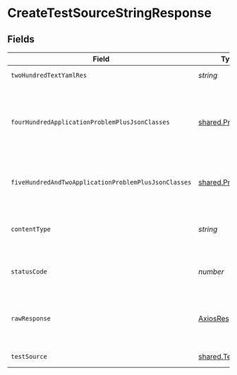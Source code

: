 # CreateTestSourceStringResponse


## Fields

| Field                                                                                               | Type                                                                                                | Required                                                                                            | Description                                                                                         |
| --------------------------------------------------------------------------------------------------- | --------------------------------------------------------------------------------------------------- | --------------------------------------------------------------------------------------------------- | --------------------------------------------------------------------------------------------------- |
| `twoHundredTextYamlRes`                                                                             | *string*                                                                                            | :heavy_minus_sign:                                                                                  | successful operation                                                                                |
| `fourHundredApplicationProblemPlusJsonClasses`                                                      | [shared.Problem](../../../sdk/models/shared/problem.md)[]                                           | :heavy_minus_sign:                                                                                  | problem with test source definition - probably some bad input occurs (invalid JSON body or similar) |
| `fiveHundredAndTwoApplicationProblemPlusJsonClasses`                                                | [shared.Problem](../../../sdk/models/shared/problem.md)[]                                           | :heavy_minus_sign:                                                                                  | problem with communicating with kubernetes cluster                                                  |
| `contentType`                                                                                       | *string*                                                                                            | :heavy_check_mark:                                                                                  | HTTP response content type for this operation                                                       |
| `statusCode`                                                                                        | *number*                                                                                            | :heavy_check_mark:                                                                                  | HTTP response status code for this operation                                                        |
| `rawResponse`                                                                                       | [AxiosResponse](https://axios-http.com/docs/res_schema)                                             | :heavy_check_mark:                                                                                  | Raw HTTP response; suitable for custom response parsing                                             |
| `testSource`                                                                                        | [shared.TestSource](../../../sdk/models/shared/testsource.md)                                       | :heavy_minus_sign:                                                                                  | successful operation                                                                                |